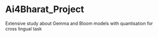 # Ai4Bharat_Project
Extensive study about Gemma and Bloom models with quantisation for cross lingual task
